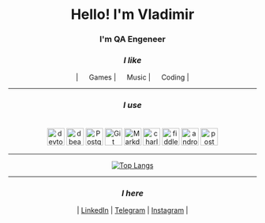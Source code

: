 <div align="center">

# Hello! I'm Vladimir

### I'm QA Engeneer

### **_I like_**

|
<img width="14px" src="https://user-images.githubusercontent.com/60035393/149417705-cc34cf52-a359-4e36-894b-fdcb6fe5092b.png" /> Games |
<img width="14px" src="https://user-images.githubusercontent.com/60035393/149417851-289b899b-e462-45d2-9ee4-68e60a26130a.png" /> Music |
<img width="14px" src="https://user-images.githubusercontent.com/60035393/149418001-d9c07ba9-401b-4d5e-958d-714166b03f1f.png" /> Coding |

<hr>

### **_I use_** <br><br>

<div>
	<img alt="devtools" width="35px" src="https://user-images.githubusercontent.com/89486551/143319750-2f729405-4b8a-4f73-8e16-b5c7780517fc.png" />
	<img alt="dbeaver" width="35px" src="https://user-images.githubusercontent.com/89486551/143319757-0bbd31ce-7860-447a-9571-504653849d0b.png" />
	<img alt="PostgreSQL" width="35px" src="https://user-images.githubusercontent.com/89486551/143319773-17f2e07b-8dc2-4f02-9b60-e9f0b421ce06.png" />
	<img alt="Git" width="35px" src="https://user-images.githubusercontent.com/89486551/143319775-c711ac23-04f8-44dd-9a0b-ea3698467e9e.png" />
	<img alt="Markdown" width="35px" src="https://user-images.githubusercontent.com/89486551/143319781-e0cb8223-f5db-4cfd-b2f8-9fab2e227023.png" />
	<img alt="charles" width="35px" src="https://user-images.githubusercontent.com/89486551/143319787-e5eb9aa4-5b57-454f-b903-64282274af76.png" />
	<img alt="fiddler" width="35px" src="https://user-images.githubusercontent.com/89486551/143319792-72034e75-f2fe-4589-b741-6f21a2433a71.png" />
	<img alt="android-studio" width="35px" src="https://user-images.githubusercontent.com/89486551/143319797-01713acf-1cc6-49c9-ae92-d520d55cef17.png" />
	<img alt="postman" width="35px" src="https://user-images.githubusercontent.com/89486551/143319803-99550e9f-bdde-4354-b38a-a3aa8ffc9a77.png" />
</div>

<hr>

[![Top Langs](https://github-readme-stats.vercel.app/api/top-langs/?username=lvnnew&layout=compact)](https://github.com/anuraghazra/github-readme-stats)

<hr>

### **_I here_**

| [LinkedIn][li] | [Telegram][tg] | [Instagram][in] |

[tg]: https://t.me/leshenkov
[li]: https://www.linkedin.com/in/lvnnew/
[in]: https://www.instagram.com/leshenkovn/

<div>
